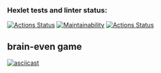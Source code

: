 ### Hexlet tests and linter status:
[![Actions Status](https://github.com/alistkov/python-project-lvl1/workflows/hexlet-check/badge.svg)](https://github.com/alistkov/python-project-lvl1/actions)
[![Maintainability](https://api.codeclimate.com/v1/badges/e070ef39db9da39c5a36/maintainability)](https://codeclimate.com/github/alistkov/python-project-lvl1/maintainability)
[![Actions Status](https://github.com/alistkov/python-project-lvl1/workflows/lint-check/badge.svg)](https://github.com/alistkov/python-project-lvl1/actions)

## brain-even game
[![asciicast](https://asciinema.org/a/GIDRwlIV2mUk7BrpYJkX2O5sx.svg)](https://asciinema.org/a/GIDRwlIV2mUk7BrpYJkX2O5sx)